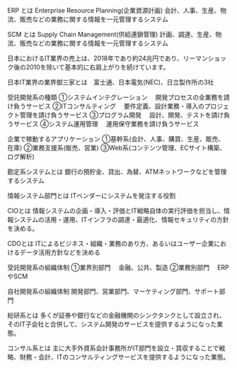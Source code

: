 ERP とは
Enterprise Resource Planning(企業資源計画)
会計、人事、生産、物流、販売などの業務に関する情報を一元管理するシステム

SCM とは
Supply Chain Management(供給連鎖管理)
計画、調達、生産、物流、販売などの業務に関する情報を一元管理するシステム

日本におけるIT業界の売上は、2018年であり約24兆円であり、リーマンショック後の2010を除いて基本的に右肩上がりを続けています。

日本IT業界の業界御三家とは　富士通、日本電気(NEC)、日立製作所の3社

受託開発系の種類
①システムインテグレーション
　開発プロセスの全業務を請け負うサービス
②ITコンサルティング
　要件定義、設計業務・導入のプロジェクト管理を請け負うサービス
③プログラム開発
　設計、開発、テストを請け負うサービス
④システム運用管理
　運用保守業務を請け負うサービス

 企業で稼動するアプリケーション
 ①基幹系(会計、人事、購買、生産、販売、在庫)
 ②業務支援系(販売、営業)
 ③Web系(コンテンツ管理、ECサイト構築、ログ解析)

勘定系システムとは
銀行の預貯金、貸出、為替、ATMネットワークなどを管理するシステム

情報システム部門とは
ITベンダーにシステムを発注する役割

CIOとは
情報システムの企画・導入・評価とIT戦略自体の実行評価を担当し、情報システムの活用・運用、ITインフラの調達・最適化、情報セキュリティの方針を決める。

CDOとは
ITによるビジネス・組織・業務のあり方、あるいはユーザー企業におけるデータ活用方針などを決める

受託開発系の組織体制
①業界別部門
　金融、公共、製造
②業務別部門
　ERPやSCM

 自社開発系の組織体制
 開発部門、営業部門、マーケティング部門、サポート部門

 総研系とは
 多くが証券や銀行などの金融機関のシンクタンクとして設立され、そのIT子会社と合併して、システム開発のサービスを提供するようになった業態。

コンサル系とは
主に大手外資系会計事務所がIT部門を設立・買収することで戦略、財務・会計、ITのコンサルティングサービスを提供するようになった業態。
